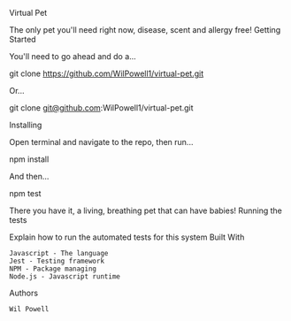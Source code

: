 ﻿Virtual Pet

The only pet you'll need right now, disease, scent and allergy free!
Getting Started

You'll need to go ahead and do a...

git clone https://github.com/WilPowell1/virtual-pet.git

Or...

git clone git@github.com:WilPowell1/virtual-pet.git

Installing

Open terminal and navigate to the repo, then run...

npm install

And then...

npm test

There you have it, a living, breathing pet that can have babies!
Running the tests

Explain how to run the automated tests for this system
Built With

    Javascript - The language
    Jest - Testing framework
    NPM - Package managing
    Node.js - Javascript runtime

Authors

    Wil Powell

